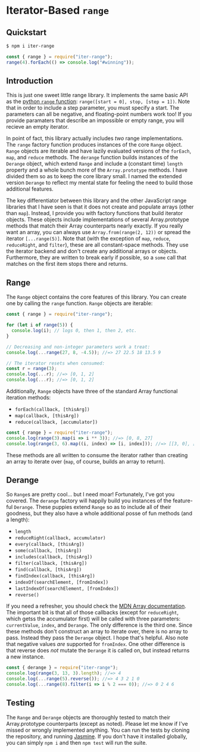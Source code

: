 # Iterator-Based `range`

## Quickstart

```bash
$ npm i iter-range
```

```js
const { range } = require("iter-range");
range(4).forEach(() => console.log("#winning"));
```

## Introduction

This is just one sweet little range library. It implements the same basic API as the [python `range` function](https://docs.python.org/3/library/stdtypes.html?highlight=range#range): `range([start = 0], stop, [step = 1])`. Note that in order to include a step parameter, you must specify a start. The parameters can all be negative, and floating-point numbers work too! If you provide paramaters that describe an impossible or empty range, you will recieve an empty iterator.

In point of fact, this library actually includes _two_ range implementations. The `range` factory function produces instances of the core `Range` object. `Range` objects are iterable and have lazily evaluated versions of the `forEach`, `map`, and `reduce` methods. The `derange` function builds instances of the `Derange` object, which extend `Range` and include a (constant time) `length` property and a whole bunch more of the `Array.prototype` methods. I have divided them so as to keep the core library small. I named the extended version `Derange` to reflect my mental state for feeling the need to build those additional features.

The key differentiator between this library and the other JavaScript range libraries that I have seen is that it does not create and populate arrays (other than `map`). Instead, I provide you with factory functions that build iterator objects. These objects include implementations of several Array.prototype methods that match their Array counterparts nearly exactly. If you really want an array, you can always use `Array.from(range(2, 12))` or spread the iterator `[...range(5)]`. Note that (with the exception of `map`, `reduce`, `reduceRight`, and `filter`), these are all constant-space methods. They use the iterator backend and don't create any additional arrays or objects. Furthermore, they are written to break early if possible, so a `some` call that matches on the first item stops there and returns.

## Range

The `Range` object contains the core features of this library. You can create one by calling the `range` function. `Range` objects are iterable:

```js
const { range } = require("iter-range");

for (let i of range(5)) {
  console.log(i); // logs 0, then 1, then 2, etc.
}

// Decreasing and non-integer parameters work a treat:
console.log(...range(27, 8, -4.5)); //=> 27 22.5 18 13.5 9

// The iterator resets when consumed:
const r = range(3);
console.log(...r); //=> [0, 1, 2]
console.log(...r); //=> [0, 1, 2]
```

Additionally, `Range` objects have three of the standard Array functional iteration methods:

* `forEach(callback, [thisArg])`
* `map(callback, [thisArg])`
* `reduce(callback, [accumulator])`

```js
const { range } = require("iter-range");
console.log(range(3).map(i => i ** 3)); //=> [0, 8, 27]
console.log(range(3, 6).map((i, index) => [i, index])); //=> [[3, 0], [4, 1], [5, 2]]
```

These methods are all written to consume the iterator rather than creating an array to iterate over (`map`, of course, builds an array to return).

## Derange

So `Range`s are pretty cool... but I need moar! Fortunately, I've got you covered. The `derange` factory will happily build you instances of the feature-ful `Derange`. These puppies extend `Range` so as to include all of their goodness, but they also have a whole additional posse of fun methods (and a length):

* `length`
* `reduceRight(callback, accumulator)`
* `every(callback, [thisArg])`
* `some(callback, [thisArg])`
* `includes(callback, [thisArg])`
* `filter(callback, [thisArg])`
* `find(callback, [thisArg])`
* `findIndex(callback, [thisArg])`
* `indexOf(searchElement, [fromIndex])`
* `lastIndexOf(searchElement, [fromIndex])`
* `reverse()`

If you need a refresher, you should check the [MDN Array documentation](https://developer.mozilla.org/en-US/docs/Web/JavaScript/Reference/Global_Objects/Array). The important bit is that all of those callbacks (except for `reduceRight`, which getss the accumulator first) will be called with three parameters: `currentValue`, `index`, and `Derange`. The only difference is the third one. Since these methods don't construct an array to iterate over, there is no array to pass. Instead they pass the `Derange` object. I hope that's helpful. Also note that negative values _are_ supported for `fromIndex`. One other difference is that reverse does _not_ mutate the `Derange` it is called on, but instead returns a new instance.

```js
const { derange } = require("iter-range");
console.log(range(3, 13, 3).length); //=> 4
console.log(...range(5).reverse()); //=> 4 3 2 1 0
console.log(...range(8).filter(i => i % 2 === 0)); //=> 0 2 4 6
```

## Testing

The `Range` and `Derange` objects are thoroughly tested to match their Array.prototype counterparts (except as noted). Please let me know if I've missed or wrongly implemented anything. You can run the tests by cloning the repository, and running [Jasmine](https://jasmine.github.io/). If you don't have it installed globally, you can simply `npm i` and then `npm test` will run the suite.
